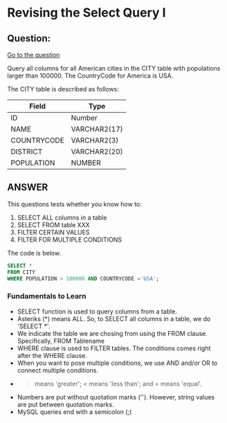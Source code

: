 # Revising the Select Query I

## Question:

[Go to the question](https://www.hackerrank.com/challenges/revising-the-select-query/problem?isFullScreen=true)

Query all columns for all American cities in the CITY table with populations larger than 100000. The CountryCode for America is USA.

The CITY table is described as follows:

| Field | Type |
| --- | --- |
| ID | Number |
| NAME | VARCHAR2(17) |
| COUNTRYCODE | VARCHAR2(3) |
| DISTRICT | VARCHAR2(20) |
| POPULATION | NUMBER |

## ANSWER

This questions tests whether you know how to:

1. SELECT ALL columns in a table
2. SELECT FROM table XXX
3. FILTER CERTAIN VALUES
4. FILTER FOR MULTIPLE CONDITIONS

The code is below.

```sql
SELECT *
FROM CITY
WHERE POPULATION > 100000 AND COUNTRYCODE ='USA';
```

### Fundamentals to Learn

- SELECT function is used to query columns from a table.
- Asteriks (*) means ALL. So, to SELECT all columns in a table, we do 'SELECT *'.
- We indicate the table we are chosing from using the FROM clause. Specifically, FROM Tablename
- WHERE clause is used to FILTER tables. The conditions comes right after the WHERE clause.
- When you want to pose multiple conditions, we use AND and/or OR to connect multiple conditions.
- > means 'greater'; < means 'less than'; and = means 'equal'.
- Numbers are put without quotation marks (''). However, string values are put between quotation marks.
- MySQL queries end with a semicolon (;)